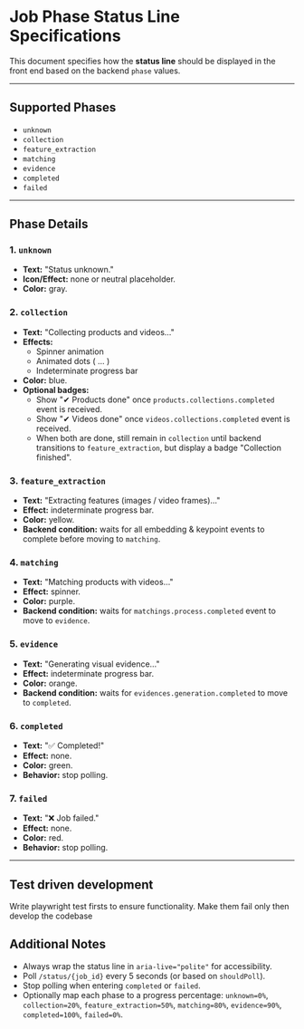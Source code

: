 # Job Phase Status Line Specifications

This document specifies how the **status line** should be displayed in the front end based on the backend `phase` values.

---

## Supported Phases

- `unknown`
- `collection`
- `feature_extraction`
- `matching`
- `evidence`
- `completed`
- `failed`

---

## Phase Details

### 1. `unknown`

- **Text:** "Status unknown."
- **Icon/Effect:** none or neutral placeholder.
- **Color:** gray.

### 2. `collection`

- **Text:** "Collecting products and videos…"
- **Effects:**
  - Spinner animation
  - Animated dots ( … )
  - Indeterminate progress bar
- **Color:** blue.
- **Optional badges:**
  - Show "✔ Products done" once `products.collections.completed` event is received.
  - Show "✔ Videos done" once `videos.collections.completed` event is received.
  - When both are done, still remain in `collection` until backend transitions to `feature_extraction`, but display a badge "Collection finished".

### 3. `feature_extraction`

- **Text:** "Extracting features (images / video frames)…"
- **Effect:** indeterminate progress bar.
- **Color:** yellow.
- **Backend condition:** waits for all embedding & keypoint events to complete before moving to `matching`.

### 4. `matching`

- **Text:** "Matching products with videos…"
- **Effect:** spinner.
- **Color:** purple.
- **Backend condition:** waits for `matchings.process.completed` event to move to `evidence`.

### 5. `evidence`

- **Text:** "Generating visual evidence…"
- **Effect:** indeterminate progress bar.
- **Color:** orange.
- **Backend condition:** waits for `evidences.generation.completed` to move to `completed`.

### 6. `completed`

- **Text:** "✅ Completed!"
- **Effect:** none.
- **Color:** green.
- **Behavior:** stop polling.

### 7. `failed`

- **Text:** "❌ Job failed."
- **Effect:** none.
- **Color:** red.
- **Behavior:** stop polling.

---

## Test driven development

Write playwright test firsts to ensure functionality. Make them fail only then develop the codebase

## Additional Notes

- Always wrap the status line in `aria-live="polite"` for accessibility.
- Poll `/status/{job_id}` every 5 seconds (or based on `shouldPoll`).
- Stop polling when entering `completed` or `failed`.
- Optionally map each phase to a progress percentage: `unknown=0%`, `collection=20%`, `feature_extraction=50%`, `matching=80%`, `evidence=90%`, `completed=100%`, `failed=0%`.
